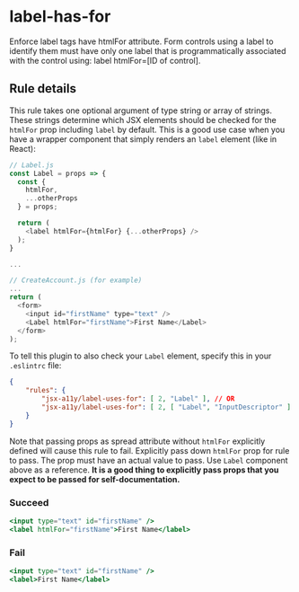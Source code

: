 # label-has-for

Enforce label tags have htmlFor attribute. Form controls using a label to identify them must have only one label that is programmatically associated with the control using: label htmlFor=[ID of control].

## Rule details

This rule takes one optional argument of type string or array of strings. These strings determine which JSX elements should be checked for the `htmlFor` prop including `label` by default. This is a good use case when you have a wrapper component that simply renders an `label` element (like in React):

```js
// Label.js
const Label = props => {
  const {
    htmlFor,
    ...otherProps
  } = props;

  return (
    <label htmlFor={htmlFor} {...otherProps} />
  );
}

...

// CreateAccount.js (for example)
...
return (
  <form>
    <input id="firstName" type="text" />
    <Label htmlFor="firstName">First Name</Label>
  </form>
);
```

To tell this plugin to also check your `Label` element, specify this in your `.eslintrc` file:

```json
{
    "rules": {
        "jsx-a11y/label-uses-for": [ 2, "Label" ], // OR
        "jsx-a11y/label-uses-for": [ 2, [ "Label", "InputDescriptor" ] ]
    }
}
```

Note that passing props as spread attribute without `htmlFor` explicitly defined will cause this rule to fail. Explicitly pass down `htmlFor` prop for rule to pass. The prop must have an actual value to pass. Use `Label` component above as a reference. **It is a good thing to explicitly pass props that you expect to be passed for self-documentation.**

### Succeed
```jsx
<input type="text" id="firstName" />
<label htmlFor="firstName">First Name</label>
```

### Fail
```jsx
<input type="text" id="firstName" />
<label>First Name</label>
```
